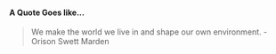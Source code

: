 #### A Quote Goes like...
> We make the world we live in and shape our own environment.
> -Orison Swett Marden